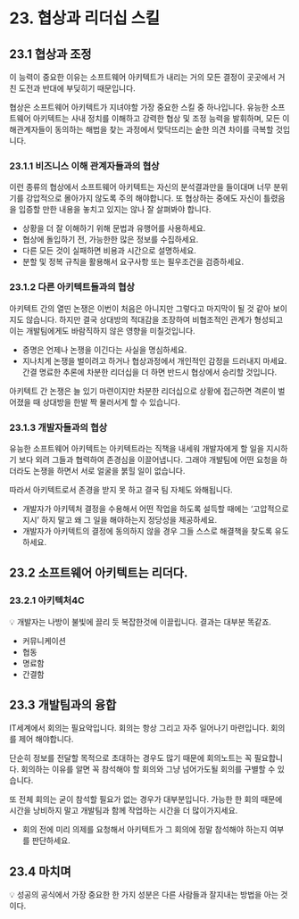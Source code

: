 # 23. 협상과 리더십 스킬

## 23.1 협상과 조정

이 능력이 중요한 이유는 소프트웨어 아키텍트가 내리는 거의 모든 결정이 곳곳에서 거친 도전과 반대에 부딪히기 때문입니다.

협상은 소프트웨어 아키텍트가 지녀야할 가장 중요한 스킬 중 하나입니다. 유능한 소프트웨어 아키텍트는 사내 정치를 이해하고 강력한 협상 및 조정 능력을 발휘하며, 모든 이해관계자들이 동의하는 해법을 찾는 과정에서 맞닥뜨리는 숱한 의견 차이를 극복할 것입니다.

### 23.1.1 비즈니스 이해 관계자들과의 협상

이런 종류의 협상에서 소프트웨어 아키텍트는 자신의 분석결과만을 들이대며 너무 분위기를 강압적으로 몰아가지 않도록 주의 해야합니다. 또 협상하는 중에도 자신이 틀렸음을 입증할 만한 내용을 놓치고 있지는 않나 잘 살펴봐야 합니다.

- 상황을 더 잘 이해하기 위해 문법과 유행어를 사용하세요.
- 협상에 돌입하기 전, 가능한한 많은 정보를 수집하세요.
- 다른 모든 것이 실패하면 비용과 시간으로 설명하세요.
- 분할 및 정복 규칙을 활용해서 요구사항 또는 필우조건을 검증하세요.

### 23.1.2 다른 아키텍트들과의 협상

아키텍트 간의 열띤 논쟁은 이번이 처음은 아니지만 그렇다고 마지막이 될 것 같아 보이지도 않습니다. 하지만 결국 상대방의 적대감을 조장하여 비협조적인 관계가 형성되고 이는 개발팀에게도 바람직하지 않은 영향을 미칠것입니다.

- 증명은 언제나 논쟁을 이긴다는 사실을 명심하세요.
- 지나치게 논쟁을 벌이려고 하거나 협상과정에서 개인적인 감정을 드러내지 마세요. 간결 명료한 추론에 차분한 리더십을 더 하면 반드시 협상에서 승리할 것입니다.

아키텍트 간 논쟁은 늘 있기 마련이지만 차분한 리더십으로 상황에 접근하면 격론이 벌어졌을 때 상대방을 한발 짝 물러서게 할 수 있습니다.

### 23.1.3 개발자들과의 협상

유능한 소프트웨어 아키텍트는 아키텍트라는 직책을 내세워 개발자에게 할 일을 지시하기 보다 외려 그들과 협력하여 존경심을 이끌어냅니다. 그래야 개발팀에 어떤 요청을 하더라도 논쟁을 하면서 서로 얼굴을 붉힐 일이 없습니다.

따라서 아키텍트로서 존경을 받지 못 하고 결국 팀 자체도 와해됩니다. 

- 개발자가 아키텍처 결정을 수용해서 어떤 작업을 하도록 설득할 때에는 ‘고압적으로 지시’ 하지 말고 왜 그 일을 해야하는지 정당성을 제공하세요.
- 개발자가 아키텍트의 결정에 동의하지 않을 경우 그들 스스로 해결책을 찾도록 유도하세요.

## 23.2 소프트웨어 아키텍트는 리더다.

### 23.2.1 아키텍처4C

<aside>
💡 개발자는 나방이 불빛에 끌리 듯 복잡한것에 이끌립니다. 결과는 대부분 똑같죠.

</aside>

- 커뮤니케이션
- 협동
- 명료함
- 간결함

## 23.3 개발팀과의 융합

 IT세계에서 회의는 필요악입니다. 회의는 항상 그리고 자주 일어나기 마련입니다. 회의를 제어 해야합니다. 

단순히 정보를 전달할 목적으로 초대하는 경우도 많기 때문에 회의노트는 꼭 필요합니다. 회의하는 이유를 알면 꼭 참석해야 할 회의와 그냥 넘어가도될 회의를 구별할 수 있습니다.

또 전체 회의는 굳이 참석할 필요가 없는 경우가 대부분입니다. 가능한 한 회의 때문에 시간을 낭비하지 말고 개발팀과 함께 작업하는 시간을 더 많이가지세요.

- 회의 전에 미리 의제를 요청해서 아키텍트가 그 회의에 정말 참석해야 하는지 여부를 판단하세요.

## 23.4 마치며

<aside>
💡 성공의 공식에서 가장 중요한 한 가지 성분은 다른 사람들과 잘지내는 방법을 아는 것이다.

</aside>
